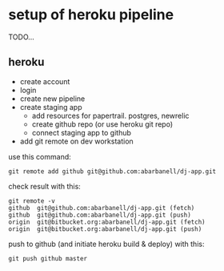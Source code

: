 # setup of heroku pipeline

TODO...

## heroku

- create account 
- login
- create new pipeline
- create staging app
    - add resources for papertrail. postgres, newrelic
    - create github repo (or use heroku git repo)
    - connect staging app to github
- add git remote on dev workstation

use this command: 

```
git remote add github git@github.com:abarbanell/dj-app.git
```

check result with this: 

```
git remote -v
github  git@github.com:abarbanell/dj-app.git (fetch)
github  git@github.com:abarbanell/dj-app.git (push)
origin  git@bitbucket.org:abarbanell/dj-app.git (fetch)
origin  git@bitbucket.org:abarbanell/dj-app.git (push)
```

push to github (and initiate heroku build & deploy) with this: 

```
git push github master
```

